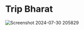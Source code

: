 # Trip Bharat

![Screenshot 2024-07-30 205829](https://github.com/user-attachments/assets/aa3770dc-3e62-4f53-acff-25092e05f0be)
